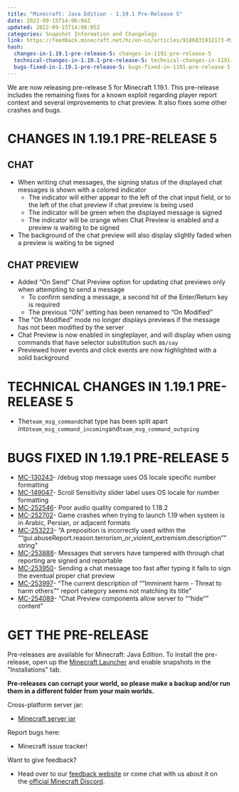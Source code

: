 ```yaml
---
title: "Minecraft: Java Edition - 1.19.1 Pre-Release 5"
date: 2022-09-15T14:06:04Z
updated: 2022-09-15T14:08:05Z
categories: Snapshot Information and Changelogs
link: https://feedback.minecraft.net/hc/en-us/articles/9186831932173-Minecraft-Java-Edition-1-19-1-Pre-Release-5
hash:
  changes-in-1.19.1-pre-release-5: changes-in-1191-pre-release-5
  technical-changes-in-1.19.1-pre-release-5: technical-changes-in-1191-pre-release-5
  bugs-fixed-in-1.19.1-pre-release-5: bugs-fixed-in-1191-pre-release-5
---
```


We are now releasing pre-release 5 for Minecraft 1.19.1. This pre-release includes the remaining fixes for a known exploit regarding player report context and several improvements to chat preview. It also fixes some other crashes and bugs.

# CHANGES IN 1.19.1 PRE-RELEASE 5

## CHAT

- When writing chat messages, the signing status of the displayed chat messages is shown with a colored indicator
  - The indicator will either appear to the left of the chat input field, or to the left of the chat preview if chat preview is being used
  - The indicator will be green when the displayed message is signed
  - The indicator will be orange when Chat Preview is enabled and a preview is waiting to be signed
- The background of the chat preview will also display slightly faded when a preview is waiting to be signed

## CHAT PREVIEW

- Added “On Send” Chat Preview option for updating chat previews only when attempting to send a message
  - To confirm sending a message, a second hit of the Enter/Return key is required
  - The previous “ON” setting has been renamed to “On Modified”
- The “On Modified” mode no longer displays previews if the message has not been modified by the server
- Chat Preview is now enabled in singleplayer, and will display when using commands that have selector substitution such as`/say`
- Previewed hover events and click events are now highlighted with a solid background

# TECHNICAL CHANGES IN 1.19.1 PRE-RELEASE 5

- The`team_msg_command`chat type has been split apart into`team_msg_command_incoming`and`team_msg_command_outgoing`

# BUGS FIXED IN 1.19.1 PRE-RELEASE 5

- [MC-130243](https://bugs.mojang.com/browse/MC-130243)- /debug stop message uses OS locale specific number formatting
- [MC-149047](https://bugs.mojang.com/browse/MC-149047)- Scroll Sensitivity slider label uses OS locale for number formatting
- [MC-252546](https://bugs.mojang.com/browse/MC-252546)- Poor audio quality compared to 1.18.2
- [MC-252702](https://bugs.mojang.com/browse/MC-252702)- Game crashes when trying to launch 1.19 when system is in Arabic, Persian, or adjacent formats
- [MC-253223](https://bugs.mojang.com/browse/MC-253223)- “A preposition is incorrectly used within the ““gui.abuseReport.reason.terrorism_or_violent_extremism.description”” string”
- [MC-253888](https://bugs.mojang.com/browse/MC-253888)- Messages that servers have tampered with through chat reporting are signed and reportable
- [MC-253950](https://bugs.mojang.com/browse/MC-253950)- Sending a chat message too fast after typing it fails to sign the eventual proper chat preview
- [MC-253997](https://bugs.mojang.com/browse/MC-253997)- “The current description of ““Imminent harm - Threat to harm others”” report category seems not matching its title”
- [MC-254089](https://bugs.mojang.com/browse/MC-254089)- “Chat Preview components allow server to ““hide”” content”

<div>

# GET THE PRE-RELEASE

Pre-releases are available for Minecraft: Java Edition. To install the pre-release, open up the [Minecraft Launcher](https://www.minecraft.net/en-us/download) and enable snapshots in the "Installations" tab.

**Pre-releases can corrupt your world, so please make a backup and/or run them in a different folder from your main worlds.**

Cross-platform server jar:

- [Minecraft server jar](https://piston-data.mojang.com/v1/objects/33cdf9ceaaedebb0a71ca5f4d85d4e7198c09b8e/server.jar)

Report bugs here:

- Minecraft issue tracker!

Want to give feedback?

- Head over to our [feedback website](https://aka.ms/snapshotfeedback) or come chat with us about it on the [official Minecraft Discord](https://discordapp.com/invite/minecraft).

</div>
